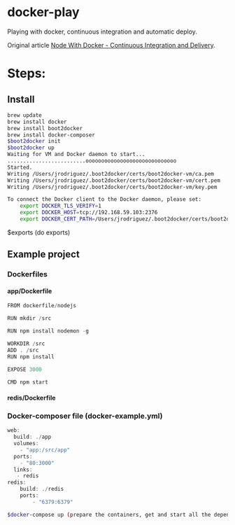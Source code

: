 # docker-play
Playing with docker, continuous integration and automatic deploy.

Original article [Node With Docker - Continuous Integration and Delivery](http://mherman.org/blog/2015/03/06/node-with-docker-continuous-integration-and-delivery/#.VQ9YhZPF-6B).


# Steps:

## Install

```bash
brew update
brew install docker
brew install boot2docker
brew install docker-composer
$boot2docker init
$boot2docker up
Waiting for VM and Docker daemon to start...
.........................ooooooooooooooooooooooooooooo
Started.
Writing /Users/jrodriguez/.boot2docker/certs/boot2docker-vm/ca.pem
Writing /Users/jrodriguez/.boot2docker/certs/boot2docker-vm/cert.pem
Writing /Users/jrodriguez/.boot2docker/certs/boot2docker-vm/key.pem

To connect the Docker client to the Docker daemon, please set:
    export DOCKER_TLS_VERIFY=1
    export DOCKER_HOST=tcp://192.168.59.103:2376
    export DOCKER_CERT_PATH=/Users/jrodriguez/.boot2docker/certs/boot2docker-vm
```

$exports (do exports)

## Example project

### Dockerfiles

#### app/Dockerfile

```javascript
FROM dockerfile/nodejs

RUN mkdir /src

RUN npm install nodemon -g

WORKDIR /src
ADD . /src
RUN npm install

EXPOSE 3000

CMD npm start
```

#### redis/Dockerfile

### Docker-composer file (docker-example.yml)
```javascript
web:
  build: ./app
  volumes:
    - "app:/src/app"
  ports:
    - "80:3000"
  links:
   - redis
redis:
    build: ./redis
    ports:
        - "6379:6379"
```

```bash
$docker-compose up (prepare the containers, get and start all the dependencies defined in Dockerfiles)
```



